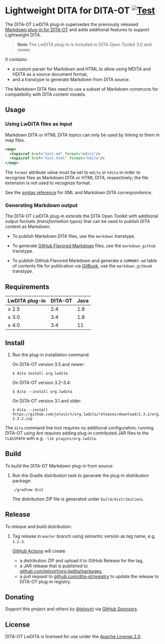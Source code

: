 # Lightweight DITA for DITA-OT [![Test](https://github.com/jelovirt/org.lwdita/actions/workflows/test.yml/badge.svg)](https://github.com/jelovirt/org.lwdita/actions/workflows/test.yml)

The DITA-OT LwDITA plug-in supersedes the previously released [Markdown
plug-in for DITA-OT](https://github.com/jelovirt/dita-ot-markdown) and
adds additional features to support Lightweight DITA.

> **Note**
> The LwDITA plug-in is included in DITA Open Toolkit 3.0 and
newer.

It contains:

- a custom parser for Markdown and HTML to allow using MDITA and HDITA
  as a source document format,
- and a transtype to generate Markdown from DITA source.

The Markdown DITA files need to use a subset of Markdown constructs for
compatibility with DITA content models.

## Usage

### Using LwDITA files as input

Markdown DITA or HTML DITA topics can only be used by linking to them in
map files.

```xml
<map>
  <topicref href="test.md" format="mdita"/>
  <topicref href="test.html" format="hdita"/>
</map>
```

The `format` attribute value must be set to `mdita` or `hdita` in order
to recognize files as Markdown DITA or HTML DITA, respectively; the file
extension is not used to recognize format.

See the [syntax
reference](https://github.com/jelovirt/org.lwdita/wiki/Markdown-Syntax-reference)
for XML and Markdown DITA correspondence.

### Generating Markdown output

The DITA-OT LwDITA plug-in extends the DITA Open Toolkit with additional
output formats *(transformation types)* that can be used to publish DITA
content as Markdown.

- To publish Markdown DITA files, use the `markdown` transtype.

- To generate [GitHub Flavored
  Markdown](https://help.github.com/categories/writing-on-github/)
  files, use the `markdown_github` transtype.

- To publish GitHub Flavored Markdown and generate a `SUMMARY.md` table
  of contents file for publication via
  [GitBook](https://www.gitbook.com), use the `markdown_gitbook`
  transtype.

## Requirements

| LwDITA plug-in | DITA-OT | Java |
|----------------|---------|------|
| ≤ 2.5          | 2.4     | 1.8  |
| ≥ 3.0          | 3.4     | 1.8  |
| ≥ 4.0          | 3.4     | 11   |

## Install

1.  Run the plug-in installation command:

    On DITA-OT version 3.5 and newer:

    ``` shell
    $ dita install org.lwdita
    ```

    On DITA-OT version 3.2–3.4:

    ``` shell
    $ dita --install org.lwdita
    ```

    On DITA-OT version 3.1 and older:

    ``` shell
    $ dita --install https://github.com/jelovirt/org.lwdita/releases/download/2.3.2/org.lwdita-2.3.2.zip
    ```

The `dita` command line tool requires no additional configuration;
running DITA-OT using Ant requires adding plug-in contributed JAR files
to the `CLASSPATH` with e.g. `-lib plugins/org.lwdita`.

## Build

To build the DITA-OT Markdown plug-in from source:

1.  Run the Gradle distribution task to generate the plug-in
    distribution package:

    ``` shell
    ./gradlew dist
    ```

    The distribution ZIP file is generated under `build/distributions`.

## Release

To release and build distribution:

1.  Tag release in `master` branch using semantic version as tag name,
    e.g. `1.2.3`.

    [GitHub Actions](.github/workflows/dist.yml) will create
    * a distribution ZIP and upload it to GitHub Release for the tag,
    * a JAR release that is published to [github.com/jelovirt/org.lwdita/packages](https://github.com/jelovirt/org.lwdita/packages/),
    * a pull request to [github.com/dita-ot/registry](https://github.com/dita-ot/registry)
to update the release to DITA-OT plug-in registry.

## Donating

Support this project and others by
[@jelovirt](https://github.com/jelovirt) via [GitHub
Sponsors](https://github.com/sponsors/jelovirt).

## License

DITA-OT LwDITA is licensed for use under the [Apache License
2.0](http://www.apache.org/licenses/LICENSE-2.0).
